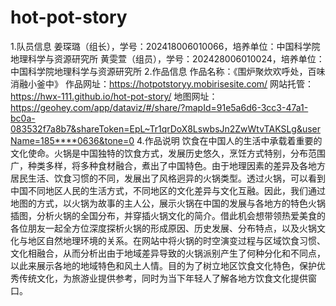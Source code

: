 # hot-pot-story
1.队员信息
姜琛璐（组长），学号：202418006010066，培养单位：中国科学院地理科学与资源研究所
黄雯萱（组员），学号：202428006010024，培养单位：中国科学院地理科学与资源研究所
2.作品信息
作品名称：《围炉聚炊欢呼处，百味消融小釜中》
作品网址：https://hotpotstoryy.mobirisesite.com/
网站托管：https://hwx-111.github.io/hot-pot-story/
地图网址：https://geohey.com/app/dataviz/#/share/?mapId=91e5a6d6-3cc3-47a1-bc0a-083532f7a8b7&shareToken=EpL~Tr1qrDoX8LswbsJn2ZwWtvTAKSLg&userName=185****0636&tone=0
4.作品说明
饮食在中国人的生活中承载着重要的文化使命。火锅是中国独特的饮食方式，发展历史悠久，烹饪方式特别，分布范围广，种类多样，将多种食材融合，煮出了中国特色。由于地理因素的差异及各地方居民生活、饮食习惯的不同，发展出了风格迥异的火锅类型。透过火锅，可以看到中国不同地区人民的生活方式，不同地区的文化差异与文化互融。因此，我们通过地图的方式，以火锅为故事的主人公，展示火锅在中国的发展与各地方的特色火锅插图，分析火锅的全国分布，并穿插火锅文化的简介。借此机会想带领热爱美食的各位朋友一起全方位深度探析火锅的形成原因、历史发展、分布特点，以及火锅文化与地区自然地理环境的关系。在网站中将火锅的时空演变过程与区域饮食习惯、文化相融合，从而分析出由于地域差异导致的火锅派别产生了何种分化和不同点，以此来展示各地的地域特色和风土人情。目的为了树立地区饮食文化特色，保护优秀传统文化，为旅游业提供参考，同时为当下年轻人了解各地方饮食文化提供窗口。

